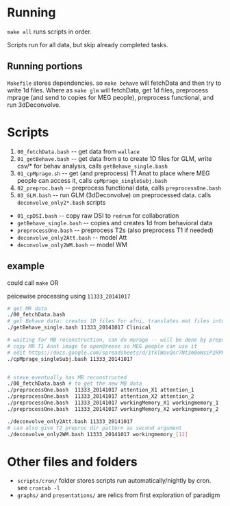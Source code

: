 # Running
`make all` runs scripts in order. 

Scripts run for all data, but skip already completed tasks.

## Running portions
`Makefile` stores dependencies. so `make behave` will fetchData and then try to write 1d files. Where as `make glm` will fetchData, get 1d files, preprocess mprage (and send to copies for MEG people), preprocess functional, and run 3dDeconvolve.

# Scripts
 1. `00_fetchData.bash` -- get data from `wallace`
 1. `01_getBehave.bash` -- get data from `B` to create 1D files for GLM, write csv/\* for behav analysis, calls `getBehave_single.bash`
 1. `01_cpMprage.sh`    -- get (and preprocess) T1 Anat to place where MEG people can access it, calls `cpMprage_singleSubj.bash`
 1. `02_preproc.bash`   -- preprocess functional data, calls `preprocessOne.bash`
 1. `03_GLM.bash`       -- run GLM (3dDeconvolve) on preprocessed data. calls `deconvolve_only2*.bash` scripts

 * `01_cpDSI.bash`             -- copy raw DSI to `redrum` for collaboration
 * `getBehave_single.bash`     -- copies and creates 1d from behavioral data
 * `preprocessOne.bash`        -- preprocess T2s (also preprocess T1 if needed) 
 * `deconvolve_only2Att.bash`  -- model Att 
 * `deconvolve_only2WM.bash`   -- model WM 

## example
could call `make` OR

peicewise processing using `11333_20141017`
```bash
# get MR data
./00_fetchData.bash
# get Behave data: creates 1D files for afni, translates mat files into CSVs for behav inspection
./getBehave_single.bash 11333_20141017 Clinical

# waiting for MB reconstruction, can do mprage -- will be done by preprocessOne.bash if not done here
# copy MR T1 Anat image to open@reese so MEG people can use it
# edit https://docs.google.com/spreadsheets/d/1tklWovQor7Nt3m0oWsiP2RPRwDauIS8QUtY4la2kHac/edit
./cpMprage_singleSubj.bash 11333_20141017


# steve eventually has MB reconstructed
./00_fetchData.bash # to get the new MB data
./preprocessOne.bash  11333_20141017 attention_X1 attention_1
./preprocessOne.bash  11333_20141017 attention_X2 attention_2
./preprocessOne.bash  11333_20141017 workingMemory_X1 workingmemory_1
./preprocessOne.bash  11333_20141017 workingMemory_X2 workingmemory_2

./deconvolve_only2Att.bash 11333_20141017 
# can also give T2 preproc dir pattern as second argument 
./deconvolve_only2WM.bash 11333_20141017 workingmemory_[12]

```

# Other files and folders
 * `scripts/cron/` folder stores scripts run automatically/nightly by cron. see `crontab -l`
 * `graphs/` and `presentations/` are relics from first exploration of paradigm
